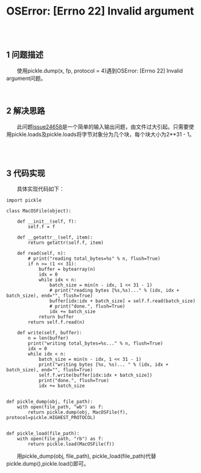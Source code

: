 # OSError: [Errno 22] Invalid argument
<br>
<br>

## 1 问题描述
&emsp;&emsp;使用pickle.dump(x, fp, protocol = 4)遇到OSError: [Errno 22] Invalid argument问题。

<br>

## 2 解决思路
&emsp;&emsp;此问题[issue24658](https://bugs.python.org/issue24658)是一个简单的输入输出问题，由文件过大引起。只需要使用pickle.loads及pickle.loads将字节对象分为几个块，每个块大小为2**31 - 1。

<br>
<br>

## 3 代码实现
&emsp;&emsp;具体实现代码如下：
```
import pickle

class MacOSFile(object):

    def __init__(self, f):
        self.f = f

    def __getattr__(self, item):
        return getattr(self.f, item)

    def read(self, n):
        # print("reading total_bytes=%s" % n, flush=True)
        if n >= (1 << 31):
            buffer = bytearray(n)
            idx = 0
            while idx < n:
                batch_size = min(n - idx, 1 << 31 - 1)
                # print("reading bytes [%s,%s)..." % (idx, idx + batch_size), end="", flush=True)
                buffer[idx:idx + batch_size] = self.f.read(batch_size)
                # print("done.", flush=True)
                idx += batch_size
            return buffer
        return self.f.read(n)

    def write(self, buffer):
        n = len(buffer)
        print("writing total_bytes=%s..." % n, flush=True)
        idx = 0
        while idx < n:
            batch_size = min(n - idx, 1 << 31 - 1)
            print("writing bytes [%s, %s)... " % (idx, idx + batch_size), end="", flush=True)
            self.f.write(buffer[idx:idx + batch_size])
            print("done.", flush=True)
            idx += batch_size


def pickle_dump(obj, file_path):
    with open(file_path, "wb") as f:
        return pickle.dump(obj, MacOSFile(f), protocol=pickle.HIGHEST_PROTOCOL)


def pickle_load(file_path):
    with open(file_path, "rb") as f:
        return pickle.load(MacOSFile(f))
```

&emsp;&emsp;用pickle_dump(obj, file_path), pickle_load(file_path)代替pickle.dump(),pickle.load()即可。